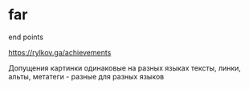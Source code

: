 # far

end points

https://rylkov.ga/achievements

Допущения
картинки одинаковые на разных языках
тексты, линки, альты, метатеги - разные для разных языков
